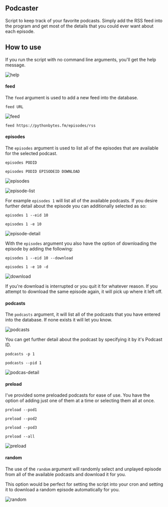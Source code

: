 Podcaster
--
Script to keep track of your favorite podcasts. Simply add the RSS feed into the program and get most of the details that you could ever want about each episode.

## How to use
If you run the script with no command line arguments, you'll get the help message.

![help](img/help.png)


#### feed
The `feed` argument is used to add a new feed into the database.

`feed URL`

![feed](img/feed.png)

`feed https://pythonbytes.fm/episodes/rss`

#### episodes
The `episodes` argument is used to list all of the episodes that are available for the selected podcast.

`episodes PODID`

`episodes PODID EPISODEID DOWNLOAD`

![episodes](img/episodes.png)

![episode-list](img/episodes_list.png)

For example `episodes 1` will list all of the available podcasts. If you desire further detail about the episode you can additionally selected as so:

`episodes 1 --eid 10 `

`episodes 1 -e 10`

![episode-detail](img/episode_detail.png)

With the `episodes` argument you also have the option of downloading the episode by adding the following:

`episodes 1 --eid 10 --download`

`episodes 1 -e 10 -d`

![download](img/download.png)

If you're download is interrupted or you quit it for whatever reason. If you attempt to download the same episode again, it will pick up where it left off.

#### podcasts
The `podcasts` argument, it will list all of the podcasts that you have entered into the database. If none exists it will let you know.

![podcasts](img/podcasts.png)

You can get further detail about the podcast by specifying it by it's Podcast ID.

`podcasts -p 1`

`podcasts --pid 1`

![podcas-detail](img/podcast_detail.png)

#### preload
I've provided some preloaded podcasts for ease of use. You have the option of adding just one of them at a time or selecting them all at once.

`preload --pod1`

`preload --pod2`

`preload --pod3`

`preload --all`

![preload](img/preload.png)

#### random
The use of the `random` argument will randomly select and unplayed episode from all of the available podcasts and download it for you.
 
This option would be perfect for setting the script into your cron and setting it to download a random episode automatically for you.

![random](img/random.png)